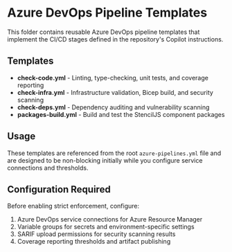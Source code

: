 # Azure DevOps Pipeline Templates

This folder contains reusable Azure DevOps pipeline templates that implement the CI/CD stages defined in the repository's Copilot instructions.

## Templates

- **check-code.yml** - Linting, type-checking, unit tests, and coverage reporting
- **check-infra.yml** - Infrastructure validation, Bicep build, and security scanning
- **check-deps.yml** - Dependency auditing and vulnerability scanning
- **packages-build.yml** - Build and test the StencilJS component packages

## Usage

These templates are referenced from the root `azure-pipelines.yml` file and are designed to be non-blocking initially while you configure service connections and thresholds.

## Configuration Required

Before enabling strict enforcement, configure:
1. Azure DevOps service connections for Azure Resource Manager
2. Variable groups for secrets and environment-specific settings
3. SARIF upload permissions for security scanning results
4. Coverage reporting thresholds and artifact publishing
